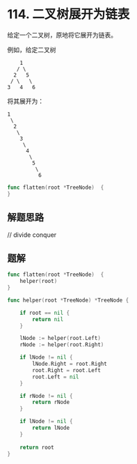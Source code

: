 # 114. 二叉树展开为链表
给定一个二叉树，原地将它展开为链表。  

例如，给定二叉树  

```
    1
   / \
  2   5
 / \   \
3   4   6
```
将其展开为：
```
1
 \
  2
   \
    3
     \
      4
       \
        5
         \
          6
```

```go
func flatten(root *TreeNode)  {
}
```

## 解题思路
// divide conquer


## 题解

```go
func flatten(root *TreeNode)  {
    helper(root)
}

func helper(root *TreeNode) *TreeNode {

    if root == nil {
        return nil
    }

    lNode := helper(root.Left)
    rNode := helper(root.Right)

    if lNode != nil {
        lNode.Right = root.Right
        root.Right = root.Left
        root.Left = nil
    }

    if rNode != nil {
        return rNode
    }

    if lNode != nil {
        return lNode
    }
    
    return root
}

```

